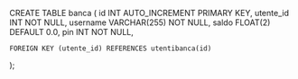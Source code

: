 CREATE TABLE banca (
    id INT AUTO_INCREMENT PRIMARY KEY,
    utente_id INT NOT NULL,
    username VARCHAR(255) NOT NULL,
    saldo FLOAT(2) DEFAULT 0.0,
    pin INT NOT NULL,                                            

    FOREIGN KEY (utente_id) REFERENCES utentibanca(id)
);